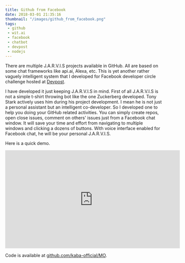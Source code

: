 ```yaml
---
title: Github from Facebook
date: 2018-03-01 21:35:16
thumbnail: "/images/github_from_facebook.png"
tags:
 - github
 - wit.ai
 - facebook
 - chatbot
 - devpost
 - nodejs
---
```


There are multiple J.A.R.V.I.S projects available in GitHub. All are based on some chat frameworks like api.ai, Alexa, etc. This is yet another rather vaguely intelligent system that I developed for Facebook developer circle challenge hosted at [Devpost](https://devpost.com/software/lucius-fox-github-assistant-bot).

I have developed it just keeping J.A.R.V.I.S in mind. First of all J.A.R.V.I.S is not a simple t-shirt throwing bot like the one Zuckerberg developed. Tony Stark actively uses him during his project development. I mean he is not just a personal assistant but an intelligent co-developer. So I developed one to help you doing your GitHub related activities. You can simply create repos, open close issues, comment on others' issues just from a Facebook chat window. It will save your time and effort from navigating to multiple windows and clicking a dozens of buttons. With voice interface enabled for Facebook chat, he will be your personal J.A.R.V.I.S.

Here is a quick demo.
<iframe width="560" height="315" src="https://www.youtube.com/embed/2xZVdWAPhJA?rel=0" frameborder="0" allowfullscreen></iframe>

<br>

Code is available at [github.com/kaba-official/MO](https://github.com/kaba-official/MO).
